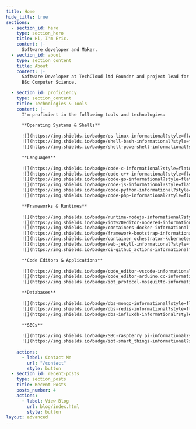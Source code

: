 ```yaml
---
title: Home
hide_title: true
sections:
  - section_id: hero
    type: section_hero
    title: Hi, I'm Eric.
    content: |-
      Software developer and Maker.
  - section_id: about
    type: section_content
    title: About
    content: |-
      Software Developer at TechCloud ltd Founder and project lead for [Agrarian](https://agrarian-iot.github.io). Background in Internet of Things and Embedded systems development.
      BSc Computer Science.

  - section_id: proficiency
    type: section_content
    title: Technologies & Tools
    content: |-
      I'm proficient in the following tools and technologies:

      **Operating Systems & Shells**
      
      ![](https://img.shields.io/badge/os-linux-informational?style=flat&logo=Linux&logoColor=white&color=2bbc8a)
      ![](https://img.shields.io/badge/shell-bash-informational?style=flat&logo=GNU+Bash&logoColor=white&color=2bbc8a)
      ![](https://img.shields.io/badge/shell-powershell-informational?style=flat&logo=PowerShell&logoColor=white&color=2bbc8a)

      **Languages**
      
      ![](https://img.shields.io/badge/code-c-informational?style=flat&logo=C&logoColor=white&color=2bbc8a)
      ![](https://img.shields.io/badge/code-c++-informational?style=flat&logo=Cplusplus&logoColor=white&color=2bbc8a)
      ![](https://img.shields.io/badge/code-go-informational?style=flat&logo=Go&logoColor=white&color=2bbc8a)
      ![](https://img.shields.io/badge/code-js-informational?style=flat&logo=JavaScript&logoColor=white&color=2bbc8a)
      ![](https://img.shields.io/badge/code-python-informational?style=flat&logo=Python&logoColor=white&color=2bbc8a)
      ![](https://img.shields.io/badge/code-php-informational?style=flat&logo=PHP&logoColor=white&color=2bbc8a)

      **Frameworks & Runtimes**
      
      ![](https://img.shields.io/badge/runtime-nodejs-informational?style=flat&logo=Node.js&logoColor=white&color=2bbc8a)
      ![](https://img.shields.io/badge/iot%20editor-nodered-informational?style=flat&logo=Node-RED&logoColor=white&color=2bbc8a)
      ![](https://img.shields.io/badge/containers-docker-informational?style=flat&logo=Docker&logoColor=white&color=2bbc8a)
      ![](https://img.shields.io/badge/framework-bootstrap-informational?style=flat&logo=Bootstrap&logoColor=white&color=2bbc8a)
      ![](https://img.shields.io/badge/container_ochestrator-kubernetes-informational?style=flat&logo=Kubernetes&logoColor=white&color=2bbc8a)
      ![](https://img.shields.io/badge/web-jekyll-informational?style=flat&logo=Jekyll&logoColor=white&color=2bbc8a)
      ![](https://img.shields.io/badge/ci-github_actions-informational?style=flat&logo=Github+Actions&logoColor=white&color=2bbc8a)

      **Code Editors & Applications** 
      
      ![](https://img.shields.io/badge/code_editor-vscode-informational?style=flat&logo=Visual+Studio+Code&logoColor=white&color=2bbc8a)
      ![](https://img.shields.io/badge/code_editor-arduino.cc-informational?style=flat&logo=Arduino&logoColor=white&color=2bbc8a)
      ![](https://img.shields.io/badge/iot_protocol-mosquitto-informational?style=flat&logo=Eclipse+Mosquitto&logoColor=white&color=2bbc8a)

      **Databases**
      
      ![](https://img.shields.io/badge/dbs-mongo-informational?style=flat&logo=MongoDB&logoColor=white&color=2bbc8a)
      ![](https://img.shields.io/badge/dbs-redis-informational?style=flat&logo=Redis&logoColor=white&color=2bbc8a)
      ![](https://img.shields.io/badge/dbs-influxdb-informational?style=flat&logo=InfluxDB&logoColor=white&color=2bbc8a)

      **SBCs**
      
      ![](https://img.shields.io/badge/SBC-raspberry_pi-informational?style=flat&logo=Raspberry+Pi&logoColor=white&color=2bbc8a)
      ![](https://img.shields.io/badge/iot-smart_things-informational?style=flat&logo=SmartThings&logoColor=white&color=2bbc8a)
    
    actions:
      - label: Contact Me
        url: "/contact"
        style: button
  - section_id: recent-posts
    type: section_posts
    title: Recent Posts
    posts_number: 4
    actions:
      - label: View Blog
        url: blog/index.html
        style: button
layout: advanced
---
```

